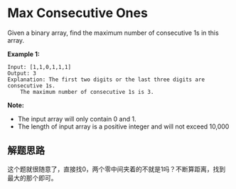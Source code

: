 # Max Consecutive Ones #

Given a binary array, find the maximum number of consecutive 1s in this array.

**Example 1:**
```
Input: [1,1,0,1,1,1]
Output: 3
Explanation: The first two digits or the last three digits are consecutive 1s.
    The maximum number of consecutive 1s is 3.
```
**Note:**

- The input array will only contain 0 and 1.
- The length of input array is a positive integer and will not exceed 10,000

## 解题思路 ##
这个题就很随意了，直接找0，两个零中间夹着的不就是1吗？不断算距离，找到最大的那个即可。